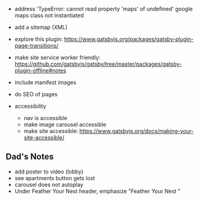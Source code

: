 * address 'TypeError: cannot read property 'maps' of undefined' google maps class not instantiated
* add a sitemap (XML)
* explore this plugin: https://www.gatsbyjs.org/packages/gatsby-plugin-page-transitions/
* make site service worker friendly: https://github.com/gatsbyjs/gatsby/tree/master/packages/gatsby-plugin-offline#notes

* include manifest images

* do SEO of pages
* accessibility
    * nav is accessible
    * make image carousel accessible
    * make site accessible: https://www.gatsbyjs.org/docs/making-your-site-accessible/

## Dad's Notes
* add poster to video (lobby)
* see apartments button gets lost
* carousel does not autoplay
* Under Feather Your Nest header, emphasize "Feather Your Nest "
